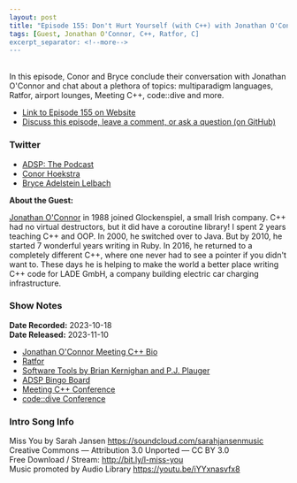 ```yaml
---
layout: post
title: "Episode 155: Don't Hurt Yourself (with C++) with Jonathan O'Connor"
tags: [Guest, Jonathan O'Connor, C++, Ratfor, C]
excerpt_separator: <!--more-->
---
```


<div id="buzzsprout-player-13946871"></div><script src="https://www.buzzsprout.com/1501960/13946871-episode-155-don-t-hurt-yourself-with-c-with-jonathan-o-connor.js?container_id=buzzsprout-player-13946871&player=small" type="text/javascript" charset="utf-8"></script>

<br>In this episode, Conor and Bryce conclude their conversation with Jonathan O'Connor and chat about a plethora of topics: multiparadigm languages, Ratfor, airport lounges, Meeting C++, code::dive and more.

<!--more-->

* [Link to Episode 155 on Website](https://adspthepodcast.com/2023/11/10/Episode-155.html)
* [Discuss this episode, leave a comment, or ask a question (on GitHub)](https://github.com/codereport/adsp2/discussions/47)

### Twitter
 
* [ADSP: The Podcast](https://twitter.com/adspthepodcast)
* [Conor Hoekstra](https://twitter.com/code_report)
* [Bryce Adelstein Lelbach](https://twitter.com/blelbach)

**About the Guest:**

[Jonathan O'Connor](https://twitter.com/ninkibah) in 1988 joined Glockenspiel, a small Irish company. C++ had no virtual destructors, but it did have a coroutine library! I spent 2 years teaching C++ and OOP. In 2000, he switched over to Java. But by 2010, he started 7 wonderful years writing in Ruby. In 2016, he returned to a completely different C++, where one never had to see a pointer if you didn't want to. These days he is helping to make the world a better place writing C++ code for LADE GmbH, a company building electric car charging infrastructure.

### Show Notes
 
**Date Recorded:** 2023-10-18 <br>
**Date Released:** 2023-11-10

* [Jonathan O'Connor Meeting C++ Bio](https://meetingcpp.com/2018/Speaker/items/Jonathan_O_Connor.html)
* [Ratfor](https://en.wikipedia.org/wiki/Ratfor)
* [Software Tools by Brian Kernighan and P.J. Plauger](https://www.amazon.ca/Software-Tools-Brian-W-Kernighan/dp/020103669X)
* [ADSP Bingo Board](https://twitter.com/ninkibah/status/1479964869675954177?s=20&t=cjMZ8YtuAHEmkR8s2Ld1wA)
* [Meeting C++ Conference](http://meetingcpp.com/)
* [code::dive Conference](https://codedive.pl/)

### Intro Song Info
 
Miss You by Sarah Jansen https://soundcloud.com/sarahjansenmusic<br>
Creative Commons — Attribution 3.0 Unported — CC BY 3.0<br>
Free Download / Stream: http://bit.ly/l-miss-you<br>
Music promoted by Audio Library https://youtu.be/iYYxnasvfx8<br>
